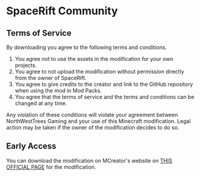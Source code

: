 # SpaceRift Community
## Terms of Service
By downloading you agree to the following terms and conditions.
1. You agree not to use the assets in the modification for your own projects.
2. You agree to not upload the modification without permission directly from the owner of SpaceRift.
3. You agree to give credits to the creator and link to the GitHub repository when using the mod in Mod Packs.
4. You agree that the terms of service and the terms and conditions can be changed at any time.

Any violation of these conditions will violate your agreement between NorthWestTrees Gaming and your use of this Minecraft modification.
Legal action may be taken if the owner of the modification decides to do so.

## Early Access
You can download the modification on MCreator's website on [THIS OFFICIAL PAGE]() for the modification.
